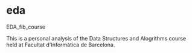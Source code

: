 # eda
EDA_fib_course

This is a personal analysis of the Data Structures and Alogrithms course held at Facultat d'Informàtica de Barcelona. 



